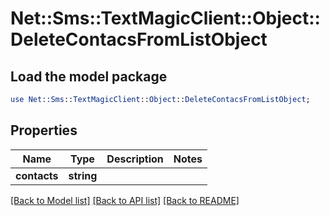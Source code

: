 # Net::Sms::TextMagicClient::Object::DeleteContacsFromListObject

## Load the model package
```perl
use Net::Sms::TextMagicClient::Object::DeleteContacsFromListObject;
```

## Properties
Name | Type | Description | Notes
------------ | ------------- | ------------- | -------------
**contacts** | **string** |  | 

[[Back to Model list]](../README.md#documentation-for-models) [[Back to API list]](../README.md#documentation-for-api-endpoints) [[Back to README]](../README.md)


